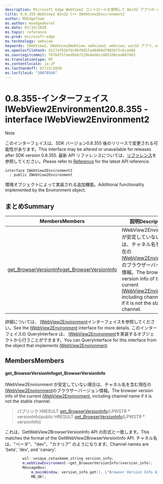 ```yaml
---
description: Microsoft Edge WebView2 コントロールを使用して Win32 アプリの web コンテンツをホストする
title: 0.8.355-WebView2 Win32 C++ IWebView2Environment2
author: MSEdgeTeam
ms.author: msedgedevrel
ms.date: 07/14/2020
ms.topic: reference
ms.prod: microsoft-edge
ms.technology: webview
keywords: IWebView2、IWebView2WebView、webview2、webview、win32 アプリ、win32、edge
ms.openlocfilehash: d127af61bfdc9bf692fa48489d7982bf2c6cad86
ms.sourcegitcommit: f6764f57aed9ab7229e4eb6cc8851d0cea667403
ms.translationtype: MT
ms.contentlocale: ja-JP
ms.lasthandoff: 07/15/2020
ms.locfileid: "10878548"
---
```

# <span data-ttu-id="842af-104">0.8.355-インターフェイス IWebView2Environment2</span><span class="sxs-lookup"><span data-stu-id="842af-104">0.8.355 - interface IWebView2Environment2</span></span> 

> [!NOTE]
> <span data-ttu-id="842af-105">このインターフェイスは、SDK バージョン0.8.355 後のリリースで変更される可能性があります。</span><span class="sxs-lookup"><span data-stu-id="842af-105">This interface may be altered or unavailable for releases after SDK version 0.8.355.</span></span> <span data-ttu-id="842af-106">最新 API リファレンスについては、[リファレンス](../../../webview2-api-reference.md)を参照してください。</span><span class="sxs-lookup"><span data-stu-id="842af-106">Please refer to [Reference](../../../webview2-api-reference.md) for the latest API reference.</span></span>

```
interface IWebView2Environment2
  : public IWebView2Environment
```

<span data-ttu-id="842af-107">環境オブジェクトによって実装される追加機能。</span><span class="sxs-lookup"><span data-stu-id="842af-107">Additional functionality implemented by the Environment object.</span></span>

## <span data-ttu-id="842af-108">まとめ</span><span class="sxs-lookup"><span data-stu-id="842af-108">Summary</span></span>

 <span data-ttu-id="842af-109">Members</span><span class="sxs-lookup"><span data-stu-id="842af-109">Members</span></span>                        | <span data-ttu-id="842af-110">説明</span><span class="sxs-lookup"><span data-stu-id="842af-110">Descriptions</span></span>
--------------------------------|---------------------------------------------
[<span data-ttu-id="842af-111">get_BrowserVersionInfo</span><span class="sxs-lookup"><span data-stu-id="842af-111">get_BrowserVersionInfo</span></span>](#get_browserversioninfo) | <span data-ttu-id="842af-112">IWebView2Environment が安定していない場合は、チャネル名を含む現在の[IWebView2Environment](IWebView2Environment.md)のブラウザーバージョン情報。</span><span class="sxs-lookup"><span data-stu-id="842af-112">The browser version info of the current [IWebView2Environment](IWebView2Environment.md), including channel name if it is not the stable channel.</span></span>

<span data-ttu-id="842af-113">詳細については、 [IWebView2Environment](IWebView2Environment.md)インターフェイスを参照してください。</span><span class="sxs-lookup"><span data-stu-id="842af-113">See the [IWebView2Environment](IWebView2Environment.md) interface for more details.</span></span> <span data-ttu-id="842af-114">このインターフェイスの QueryInterface は、 [IWebView2Environment](IWebView2Environment.md)を実装するオブジェクトから行うことができます。</span><span class="sxs-lookup"><span data-stu-id="842af-114">You can QueryInterface for this interface from the object that implements [IWebView2Environment](IWebView2Environment.md).</span></span>

## <span data-ttu-id="842af-115">Members</span><span class="sxs-lookup"><span data-stu-id="842af-115">Members</span></span>

#### <span data-ttu-id="842af-116">get_BrowserVersionInfo</span><span class="sxs-lookup"><span data-stu-id="842af-116">get_BrowserVersionInfo</span></span> 

<span data-ttu-id="842af-117">IWebView2Environment が安定していない場合は、チャネル名を含む現在の[IWebView2Environment](IWebView2Environment.md)のブラウザーバージョン情報。</span><span class="sxs-lookup"><span data-stu-id="842af-117">The browser version info of the current [IWebView2Environment](IWebView2Environment.md), including channel name if it is not the stable channel.</span></span>

> <span data-ttu-id="842af-118">パブリック HRESULT [get_BrowserVersionInfo](#get_browserversioninfo)(LPWSTR \* versionInfo)</span><span class="sxs-lookup"><span data-stu-id="842af-118">public HRESULT [get_BrowserVersionInfo](#get_browserversioninfo)(LPWSTR \* versionInfo)</span></span>

<span data-ttu-id="842af-119">これは、GetWebView2BrowserVersionInfo API の形式と一致します。</span><span class="sxs-lookup"><span data-stu-id="842af-119">This matches the format of the GetWebView2BrowserVersionInfo API.</span></span> <span data-ttu-id="842af-120">チャネル名は、"ベータ"、"dev"、"カナリア" のようになります。</span><span class="sxs-lookup"><span data-stu-id="842af-120">Channel names are 'beta', 'dev', and 'canary'.</span></span>

```cpp
        wil::unique_cotaskmem_string version_info;
        m_webViewEnvironment->get_BrowserVersionInfo(&version_info);
        MessageBox(
            m_mainWindow, version_info.get(), L"Browser Version Info After WebView Creation",
            MB_OK);
```

